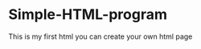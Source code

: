 # Simple-HTML-program
<html>
  <head>
    <title>MY first html</title>
    </head>
      <body>
        <p>This is my first html you can create your own html page</p>
      </body>
      </html>
      
